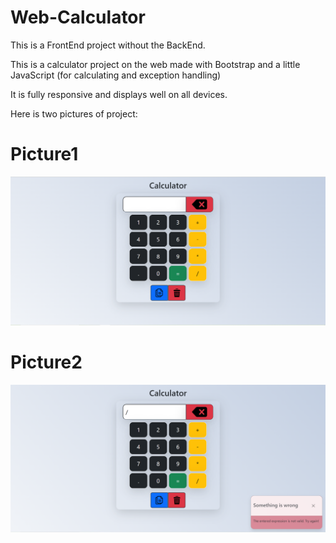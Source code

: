 # Web-Calculator
This is a FrontEnd project without the BackEnd.

This is a calculator project on the web made with Bootstrap and a little JavaScript (for calculating and exception handling)

It is fully responsive and displays well on all devices.

Here is two pictures of project:

# Picture1
<img src="media/screen1.PNG" alt="picture1">

# Picture2
<img src="media/screen2.PNG" alt="picture2">

